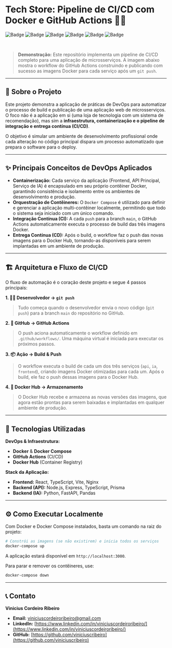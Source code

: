 # Tech Store: Pipeline de CI/CD com Docker e GitHub Actions 🚀🐳

![Badge](https://img.shields.io/badge/status-concluído-green)
![Badge](https://img.shields.io/badge/Docker-2496ED?style=for-the-badge&logo=docker&logoColor=white)
![Badge](https://img.shields.io/badge/GitHub_Actions-2088FF?style=for-the-badge&logo=github-actions&logoColor=white)
![Badge](https://img.shields.io/badge/Node.js-339933?style=for-the-badge&logo=nodedotjs&logoColor=white)
![Badge](https://img.shields.io/badge/Python-3776AB?style=for-the-badge&logo=python&logoColor=white)
![Badge](https://img.shields.io/badge/React-20232A?style=for-the-badge&logo=react&logoColor=61DAFB)


<br>

> **Demonstração:** Este repositório implementa um pipeline de CI/CD completo para uma aplicação de microsserviços. A imagem abaixo mostra o workflow do GitHub Actions construindo e publicando com sucesso as imagens Docker para cada serviço após um `git push`.

---

## 📖 Sobre o Projeto

Este projeto demonstra a aplicação de práticas de DevOps para automatizar o processo de build e publicação de uma aplicação web de microsserviços. O foco não é a aplicação em si (uma loja de tecnologia com um sistema de recomendação), mas sim a **infraestrutura, containerização e o pipeline de integração e entrega contínua (CI/CD)**.

O objetivo é simular um ambiente de desenvolvimento profissional onde cada alteração no código principal dispara um processo automatizado que prepara o software para o deploy.

---

## ✨ Principais Conceitos de DevOps Aplicados

- **Containerização:** Cada serviço da aplicação (Frontend, API Principal, Serviço de IA) é encapsulado em seu próprio contêiner Docker, garantindo consistência e isolamento entre os ambientes de desenvolvimento e produção.
- **Orquestração de Contêineres:** O `Docker Compose` é utilizado para definir e gerenciar a aplicação multi-contêiner localmente, permitindo que todo o sistema seja iniciado com um único comando.
- **Integração Contínua (CI):** A cada `push` para a branch `main`, o GitHub Actions automaticamente executa o processo de build das três imagens Docker.
- **Entrega Contínua (CD):** Após o build, o workflow faz o push das novas imagens para o Docker Hub, tornando-as disponíveis para serem implantadas em um ambiente de produção.

---

## 🏗️ Arquitetura e Fluxo de CI/CD

O fluxo de automação é o coração deste projeto e segue 4 passos principais:

**1. 👨‍💻 Desenvolvedor → `git push`**
> Tudo começa quando o desenvolvedor envia o novo código (`git push`) para a branch `main` do repositório no GitHub.

**2. 🤖 GitHub → GitHub Actions**
> O push aciona automaticamente o workflow definido em `.github/workflows/`. Uma máquina virtual é iniciada para executar os próximos passos.

**3. 📦 Ação → Build & Push**
> O workflow executa o build de cada um dos três serviços (`api`, `ia`, `frontend`), criando imagens Docker otimizadas para cada um. Após o build, ele faz o push dessas imagens para o Docker Hub.

**4. 🐳 Docker Hub → Armazenamento**
> O Docker Hub recebe e armazena as novas versões das imagens, que agora estão prontas para serem baixadas e implantadas em qualquer ambiente de produção.

---

## 🚀 Tecnologias Utilizadas

**DevOps & Infraestrutura:**
- **Docker** & **Docker Compose**
- **GitHub Actions** (CI/CD)
- **Docker Hub** (Container Registry)

**Stack da Aplicação:**
- **Frontend:** React, TypeScript, Vite, Nginx
- **Backend (API):** Node.js, Express, TypeScript, Prisma
- **Backend (IA):** Python, FastAPI, Pandas

-----

## ⚙️ Como Executar Localmente

Com Docker e Docker Compose instalados, basta um comando na raiz do projeto:

```bash
# Constrói as imagens (se não existirem) e inicia todos os serviços
docker-compose up
```

A aplicação estará disponível em `http://localhost:3000`.

Para parar e remover os contêineres, use:

```bash
docker-compose down
```

-----

## 📞 Contato

**Vinicius Cordeiro Ribeiro**

  - **Email:** viniciuscordeiroribeiro@gmail.com
  - **LinkedIn:** [https://www.linkedin.com/in/viniciuscordeiroribeiro/](https://www.linkedin.com/in/viniciuscordeiroribeiro/)
  - **GitHub:** [https://github.com/viniciuscribeiro](https://github.com/viniciuscribeiro)
